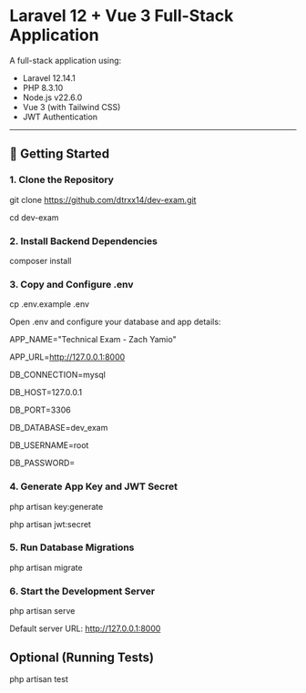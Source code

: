 # Laravel 12 + Vue 3 Full-Stack Application

A full-stack application using:

-   Laravel 12.14.1
-   PHP 8.3.10
-   Node.js v22.6.0
-   Vue 3 (with Tailwind CSS)
-   JWT Authentication

---

## 🚀 Getting Started

### 1. Clone the Repository

git clone https://github.com/dtrxx14/dev-exam.git

cd dev-exam

### 2. Install Backend Dependencies

composer install

### 3. Copy and Configure .env

cp .env.example .env

Open .env and configure your database and app details:

APP_NAME="Technical Exam - Zach Yamio"

APP_URL=http://127.0.0.1:8000

DB_CONNECTION=mysql

DB_HOST=127.0.0.1

DB_PORT=3306

DB_DATABASE=dev_exam

DB_USERNAME=root

DB_PASSWORD=

### 4. Generate App Key and JWT Secret

php artisan key:generate

php artisan jwt:secret

### 5. Run Database Migrations

php artisan migrate

### 6. Start the Development Server

php artisan serve

Default server URL: http://127.0.0.1:8000

## Optional (Running Tests)

php artisan test

